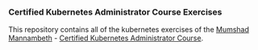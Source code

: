 ### Certified Kubernetes Administrator Course Exercises

This repository contains all of the kubernetes exercises of the [Mumshad Mannambeth](https://www.udemy.com/user/mumshad-mannambeth/) - [Certified Kubernetes Administrator Course](https://www.udemy.com/course/certified-kubernetes-administrator-with-practice-tests).
